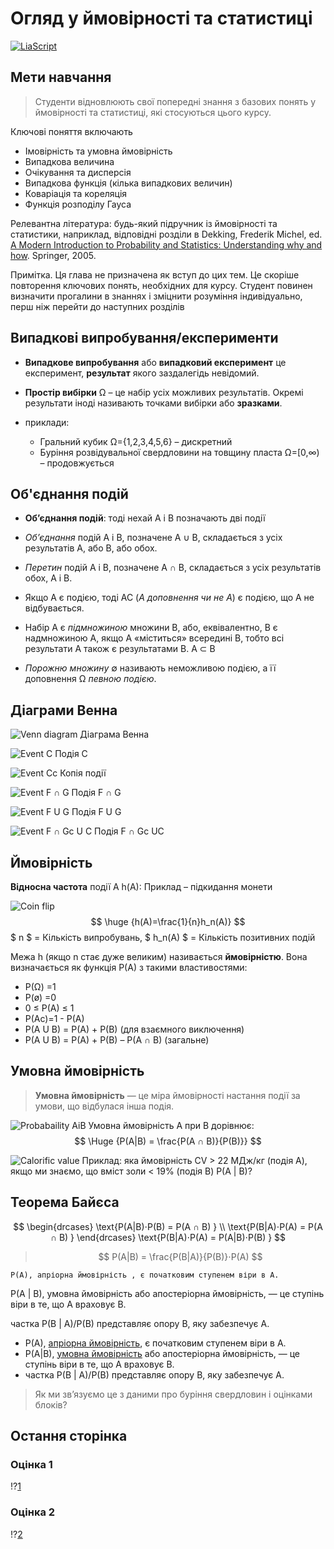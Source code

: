 <!--
author:   Your Name
email:    your@email.com
version:  0.1.0
language: uk
narrator: Ukrainian Female

icon: ./Images/GS_icon.png

comment:  This simple description of your course.
          Multiline is also okay.

link:     https://cdn.jsdelivr.net/chartist.js/latest/chartist.min.css

script:   https://cdn.jsdelivr.net/chartist.js/latest/chartist.min.js

translation: українська https://liascript.github.io/course/?https://github.com/SUUUpoRT/Geostatistics/blob/main/GS_lecture_1_en.md

-->

# Огляд у ймовірності та статистиці

[![LiaScript](https://raw.githubusercontent.com/LiaScript/LiaScript/master/badges/course.svg)](https://liascript.github.io/course/?https://github.com/SUUUpoRT/Geostatistics/blob/main/GS_lecture_1_uk.md)

## Мети навчання

> Студенти відновлюють свої попередні знання з базових понять у ймовірності та статистиці, які стосуються цього курсу.

Ключові поняття включають

- Імовірність та умовна ймовірність
- Випадкова величина
- Очікування та дисперсія
- Випадкова функція (кілька випадкових величин)
- Коваріація та кореляція
- Функція розподілу Гауса

Релевантна література: будь-який підручник із ймовірності та статистики, наприклад, відповідні розділи в Dekking, Frederik Michel, ed. [A Modern Introduction to Probability and Statistics: Understanding why and how](https://katalog.ub.tu-freiberg.de/Record/0-1644977052). Springer, 2005.

Примітка. Ця глава не призначена як вступ до цих тем. Це скоріше повторення ключових понять, необхідних для курсу. Студент повинен визначити прогалини в знаннях і зміцнити розуміння індивідуально, перш ніж перейти до наступних розділів

## Випадкові випробування/експерименти

- **Випадкове випробування** або **випадковий експеримент** це експеримент, **результат** якого заздалегідь невідомий.

- **Простір вибірки** Ω – це набір усіх можливих результатів. Окремі результати іноді називають точками вибірки або **зразками**.

- приклади: 

  - Гральний кубик Ω={1,2,3,4,5,6} – дискретний
  - Буріння розвідувальної свердловини на товщину пласта Ω=[0,∞) – продовжується

## Об'єднання подій

 - **Об’єднання подій**: тоді нехай A і B позначають дві події

 - *Об’єднання* подій A і B, позначене A ∪ B, складається з усіх результатів A, або B, або обох.

 - *Перетин* подій A і B, позначене A ∩ B, складається з усіх результатів обох, A і B.

 - Якщо A є подією, тоді AC (*A доповнення чи не A*) є подією, що A не відбувається.

 - Набір A є *підмножиною* множини B, або, еквівалентно, B є надмножиною A, якщо A «міститься» всередині B, тобто всі результати A також є результатами B. A ⊂ B

 - *Порожню множину* ∅ називають неможливою подією, а її доповнення Ω *певною подією*.

## Діаграми Венна

![Venn diagram](./Images/GS_Venn.png)
Діаграма Венна

![Event C](./Images/GS_Venn_Event_C.png)
Подія C

![Event Cc](./Images/GS_Venn_Event_Cc.png)
Копія події

![Event F ∩ G](./Images/GS_Venn_Event_FuG.png)
Подія F ∩ G

![Event F U G](./Images/GS_Venn_Event_FuG.png)
Подія F U G

![Event F ∩ Gc U C](./Images/GS_Venn_Event_FiGcuC.png)
Подія F ∩ Gc UC

## Ймовірність

**Відносна частота**  події A h(A): Приклад – підкидання монети

![Coin flip](./Images/GS_coinflip.png)
$$ \huge {h(A)=\frac{1}{n}h_n(A)} $$
$ n  $ = Кількість випробувань, $ h_n(A) $ = Кількість позитивних подій

Межа h (якщо n стає дуже великим) називається **ймовірністю**. Вона визначається як функція P(A) з такими властивостями:

 - P(Ω) 	=1
 - P(ø)  	=0
 - 0 ≤ P(A) ≤ 1
 - P(Ac)=1 - P(A)
 - P(A U B) = P(A) + P(B) (для взаємного виключення)
 - P(A U B) = P(A) + P(B) – P(A ∩ B) (загальне)

## Умовна ймовірність

> **Умовна ймовірність** — це міра ймовірності настання події за умови, що відбулася інша подія.

![Probabaility AiB](./Images/GS_AiB.png)
Умовна ймовірність A при B дорівнює:
$$ \Huge {P(A|B) = \frac{P(A ∩ B)}{P(B)}} $$

![Calorific value](./Images/GS_Calorific_value.png)
Приклад: яка ймовірність CV > 22 МДж/кг (подія A), якщо ми знаємо, що вміст золи < 19% (подія B) P(A | B)?

## Теорема Байєса

$$ \begin{drcases}
   \text{P(A|B)⋅P(B) = P(A ∩ B) } \\
   \text{P(B|A)⋅P(A) = P(A ∩ B) }
   \end{drcases}
   \text{P(B|A)⋅P(A) = P(A|B)⋅P(B) } $$

> $$ P(A|B) = \frac{P(B|A)}{P(B)}⋅P(A) $$

    P(A), апріорна ймовірність , є початковим ступенем віри в A.

P(A | B), умовна ймовірність або апостеріорна ймовірність, — це ступінь віри в те, що A враховує B.

частка P(B | A)/P(B) представляє опору B, яку забезпечує A.

 - P(A), [апріорна ймовірність](http://en.wikipedia.org/wiki/Prior_probability), є початковим ступенем віри в A.
 - P(A|B), [умовна ймовірність](http://en.wikipedia.org/wiki/Prior_probability) або апостеріорна ймовірність, — це ступінь віри в те, що A враховує B.
 - частка P(B | A)/P(B) представляє опору B, яку забезпечує A.

> Як ми зв’язуємо це з даними про буріння свердловин і оцінками блоків?

## Остання сторінка

### Оцінка 1

!?[1](https://youtu.be/vmG2S1qE2Vs)

### Оцінка 2

!?[2](https://youtu.be/ZwNw0zGQ4p8)

